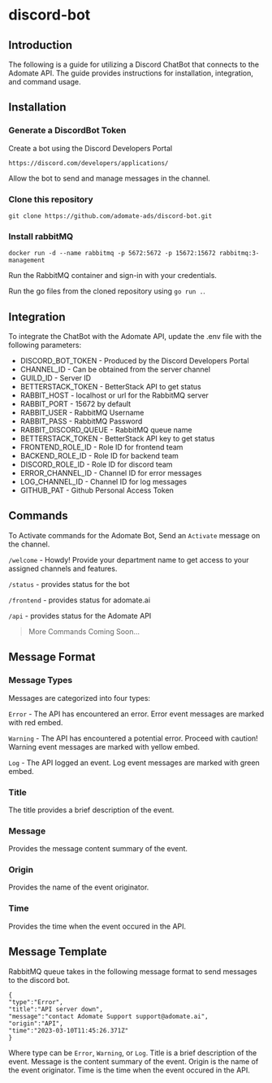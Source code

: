 # discord-bot

## Introduction
The following is a guide for utilizing a Discord ChatBot that connects to the Adomate API. The guide provides instructions for installation, integration, and command usage.
## Installation

### Generate a DiscordBot Token

Create a bot using the Discord Developers Portal

`https://discord.com/developers/applications/`

Allow the bot to send and manage messages in the channel.

### Clone this repository

```git clone https://github.com/adomate-ads/discord-bot.git```


### Install rabbitMQ

```docker run -d --name rabbitmq -p 5672:5672 -p 15672:15672 rabbitmq:3-management```

Run the RabbitMQ container and sign-in with your credentials.

Run the go files from the cloned repository using `go run .`.

## Integration
To integrate the ChatBot with the Adomate API, update the .env file with the following parameters:


- DISCORD_BOT_TOKEN - Produced by the Discord Developers Portal
- CHANNEL_ID - Can be obtained from the server channel
- GUILD_ID - Server ID
- BETTERSTACK_TOKEN - BetterStack API to get status 
- RABBIT_HOST - localhost or url for the RabbitMQ server
- RABBIT_PORT - 15672 by default
- RABBIT_USER - RabbitMQ Username
- RABBIT_PASS - RabbitMQ Password
- RABBIT_DISCORD_QUEUE - RabbitMQ queue name
- BETTERSTACK_TOKEN - BetterStack API key to get status
- FRONTEND_ROLE_ID - Role ID for frontend team
- BACKEND_ROLE_ID - Role ID for backend team
- DISCORD_ROLE_ID - Role ID for discord team
- ERROR_CHANNEL_ID - Channel ID for error messages
- LOG_CHANNEL_ID - Channel ID for log messages
- GITHUB_PAT - Github Personal Access Token

## Commands
To Activate commands for the Adomate Bot, Send an `Activate` message on the channel.

 `/welcome` - Howdy! Provide your department name to get access to your assigned channels and features.
  
 `/status` - provides status for the bot 
 
 `/frontend` - provides status for adomate.ai
 
 `/api` - provides status for the Adomate API
 
> More Commands Coming Soon... 

## Message Format

### Message Types

Messages are categorized into four types:

`Error` - The API has encountered an error. Error event messages are marked with red embed.

`Warning` - The API has encountered a potential error. Proceed with caution! Warning event messages are marked with yellow embed.

`Log` - The API logged an event. Log event messages are marked with green embed.

### Title

The title provides a brief description of the event.
### Message

Provides the message content summary of the event.

### Origin

Provides the name of the event originator.

### Time

Provides the time when the event occured in the API.

## Message Template

RabbitMQ queue takes in the following message format to send messages to the discord bot.

```
{
"type":"Error",
"title":"API server down",
"message":"contact Adomate Support support@adomate.ai",
"origin":"API",
"time":"2023-03-10T11:45:26.371Z"
}
```

Where type can be `Error`, `Warning`, or `Log`. Title is a brief description of the event. Message is the content summary of the event. Origin is the name of the event originator. Time is the time when the event occured in the API.
